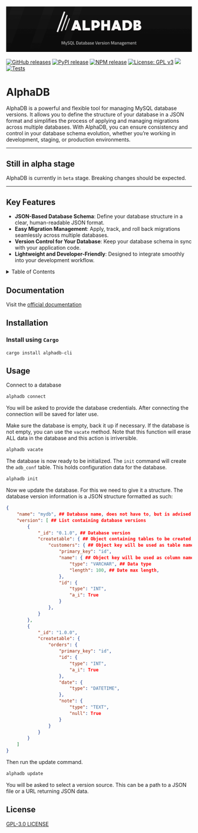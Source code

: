 ![AlphaDB](https://github.com/w-kuipers/alphadb/blob/main/assets/alphadb-banner.png?raw=true)

[![GitHub releases](https://img.shields.io/github/v/release/w-kuipers/alphadb)](https://github.com/w-kuipers/alphadb/releases)
[![PyPI release](https://img.shields.io/pypi/v/alphadb.svg)](https://pypi.org/project/alphadb/)
[![NPM release](https://img.shields.io/npm/v/%40w-kuipers%2Falphadb)](https://www.npmjs.com/package/@w-kuipers/alphadb)
[![License: GPL v3](https://img.shields.io/badge/License-GPLv3-blue.svg)](https://www.gnu.org/licenses/gpl-3.0)
[![](https://img.shields.io/github/last-commit/w-kuipers/alphadb?label=last%20modified)](https://github.com/w-kuipers/alphadb)
[![Tests](https://github.com/w-kuipers/alphadb/actions/workflows/run-tests.yml/badge.svg)](https://github.com/w-kuipers/alphadb/actions/workflows/run-tests.yml)

# AlphaDB

AlphaDB is a powerful and flexible tool for managing MySQL database versions. It allows you to define the structure of your database in a JSON format and simplifies the process of applying and managing migrations across multiple databases. With AlphaDB, you can ensure consistency and control in your database schema evolution, whether you’re working in development, staging, or production environments.

---

## Still in alpha stage

AlphaDB is currently in `beta` stage. Breaking changes should be expected.

---

## Key Features

- **JSON-Based Database Schema**: Define your database structure in a clear, human-readable JSON format.
- **Easy Migration Management**: Apply, track, and roll back migrations seamlessly across multiple databases.
- **Version Control for Your Database**: Keep your database schema in sync with your application code.
- **Lightweight and Developer-Friendly**: Designed to integrate smoothly into your development workflow.

<details>
  <summary>Table of Contents</summary>
  <ol>
    <li><a href="#documentation">Documentation</a></li>
    <li>
      <a href="#installation">Installation</a>
      <ul>
        <li><a href="#install-using-pip">Install using PIP</a></li>
      </ul>
    </li>
    <li><a href="#usage">Usage</a></li>
    <li><a href="#exceptions">Exceptions</a></li>
    <li><a href="#license">License</a></li>
  </ol>
</details>

## Documentation

Visit the [official documentation](https://alphadb.w-kuipers.com/)

## Installation

### Install using `Cargo`

    cargo install alphadb-cli

## Usage

Connect to a database
``` bash
alphadb connect
```

You will be asked to provide the database credentials. After connecting the connection will be saved for later use.

Make sure the database is empty, back it up if necessary. If the database is not empty, you can use the `vacate` method.
Note that this function will erase ALL data in the database and this action is irriversible.
``` bash
alphadb vacate
```
The database is now ready to be initialized. The `init` command will create the `adb_conf` table. This holds configuration data for the database.
``` bash
alphadb init
```
Now we update the database. For this we need to give it a structure. The database version information is a JSON structure formatted as such:
``` json
{
    "name": "mydb", ## Database name, does not have to, but is advised to match the actual database name
    "version": [ ## List containing database versions
        {
            "_id": "0.1.0", ## Database version
            "createtable": { ## Object containing tables to be created,
                "customers": { ## Object key will be used as table name
                    "primary_key": "id",
                    "name": { ## Object key will be used as column name
                        "type": "VARCHAR", ## Data type
                        "length": 100, ## Date max length,
                    },
                    "id": {
                        "type": "INT",
                        "a_i": True
                    }
                },
            }
        },
        {
            "_id": "1.0.0",
            "createtable": {
                "orders": {
                    "primary_key": "id",
                    "id": {
                        "type": "INT",
                        "a_i": True
                    },
                    "date": {
                        "type": "DATETIME",
                    },
                    "note": {
                        "type": "TEXT",
                        "null": True
                    }
                }
            }
        }
    ]
}
```

Then run the update command.
``` bash
alphadb update
```
You will be asked to select a version source. This can be a path to a JSON file or a URL returning JSON data.

## License

[GPL-3.0 LICENSE](https://github.com/w-kuipers/alphadb/blob/main/LICENSE)
